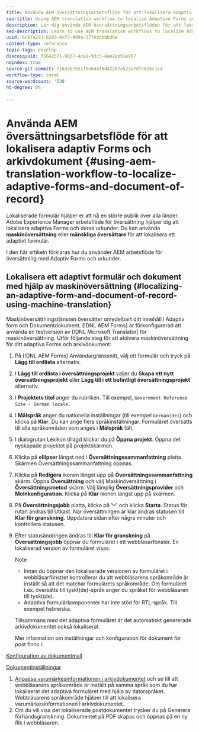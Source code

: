 ```yaml
---
title: Använda AEM översättningsarbetsflöde för att lokalisera adaptiv Forms och arkivdokument
seo-title: Using AEM translation workflow to localize Adaptive Forms and Document of Record
description: Lär dig använda AEM översättningsarbetsflöden för att lokalisera adaptiv Forms och arkivdokument.
seo-description: Learn to use AEM translation workflows to localize Adaptive Forms and Document of Record.
uuid: 6c87a283-0203-4cf7-989a-3770ddbbbd6e
content-type: reference
topic-tags: develop
discoiquuid: f5642571-9657-4ca1-93c5-4ae2eb91e967
noindex: true
source-git-commit: 7163eb2551f5e644f6d42287a523a7dfc626c1c4
workflow-type: tm+mt
source-wordcount: '538'
ht-degree: 0%

---
```



# Använda AEM översättningsarbetsflöde för att lokalisera adaptiv Forms och arkivdokument {#using-aem-translation-workflow-to-localize-adaptive-forms-and-document-of-record}

Lokaliserade formulär hjälper er att nå en större publik över alla länder. Adobe Experience Manager arbetsflöde för översättning hjälper dig att lokalisera adaptiva Forms och deras urkunder. Du kan använda **maskinöversättning** eller **mänskliga översättare** för att lokalisera ett adaptivt formulär.

I den här artikeln förklaras hur du använder AEM arbetsflöde för översättning med Adaptiv Forms och urkunder.

## Lokalisera ett adaptivt formulär och dokument med hjälp av maskinöversättning {#localizing-an-adaptive-form-and-document-of-record-using-machine-translation}

Maskinöversättningstjänsten översätter omedelbart ditt innehåll i Adaptiv form och Dokumentdokument. [!DNL AEM Forms] är förkonfigurerad att använda en testversion av [!DNL Microsoft Translator] för maskinöversättning. Utför följande steg för att aktivera maskinöversättning för ditt adaptiva Forms och arkivdokument:

1. På [!DNL AEM Forms] Användargränssnitt, välj ett formulär och tryck på **Lägg till ordlista** alternativ.
1. I **Lägg till ordlista i översättningsprojekt** väljer du **Skapa ett nytt översättningsprojekt** eller **Lägg till i ett befintligt översättningsprojekt** alternativ.
1. I **Projektets titel** anger du rubriken. Till exempel, `Government Reference Site - German locale.`
1. I **Målspråk** anger du nationella inställningar (till exempel `German(de)`) och klicka på **Klar**. Du kan ange flera språkinställningar. Formuläret översätts till alla språkområden som anges i **Målspråk** fält.
1. I dialogrutan Lexikon tillagd klickar du på **Öppna projekt**. Öppna det nyskapade projektet på projektskärmen.
1. Klicka på **ellipser** längst ned i **Översättningssammanfattning** platta. Skärmen Översättningssammanfattning öppnas.
1. Klicka på **Redigera** ikonen längst upp på **Översättningssammanfattning** skärm. Öppna **Översättning** och välj Maskinöversättning i **Översättningsmetod** skärm. Välj lämplig **Översättningsprovider** och **Molnkonfiguration**. Klicka på **Klar** ikonen längst upp på skärmen.
1. På **Översättningsjobb** platta, klicka på ![aem62forms_down](assets/aem62forms_downarrow.png) och klicka **Starta**. Status för rutan ändras till Utkast. När översättningen är klar ändras statusen till **Klar för granskning**. Uppdatera sidan efter några minuter och kontrollera statusen.
1. Efter statusändringen ändras till **Klar för granskning** på **Översättningsjobb** öppnar du formuläret i ett webbläsarfönster. En lokaliserad version av formuläret visas.

   >[!NOTE]
   >
   >* Innan du öppnar den lokaliserade versionen av formuläret i webbläsarfönstret kontrollerar du att webbläsarens språkområde är inställt så att det matchar formulärets språkområde. Om formuläret t.ex. översätts till tyskt(de)-språk anger du språket för webbläsaren till tyskt(de).
   >* Adaptiva formulärkomponenter har inte stöd för RTL-språk. Till exempel hebreiska.


   Tillsammans med det adaptiva formuläret är det automatiskt genererade arkivdokumentet också lokaliserat.

   Mer information om inställningar och konfiguration för dokument för post finns i:

[Konfiguration av dokumentmall](generate-document-of-record-for-non-xfa-based-adaptive-forms.md#p-document-of-record-template-configuration-p)

[Dokumentinställningar](generate-document-of-record-for-non-xfa-based-adaptive-forms.md#p-document-of-record-settings-p)

1. [Anpassa varumärkesinformationen i arkivdokumentet](generate-document-of-record-for-non-xfa-based-adaptive-forms.md) och se till att webbläsarens språkområde är inställt på samma språk som du har lokaliserat det adaptiva formuläret med hjälp av datorspråket. Webbläsarens språkområde hjälper till att lokalisera varumärkesinformationen i arkivdokumentet.
1. Om du vill visa det lokaliserade postdokumentet trycker du på Generera förhandsgranskning. Dokumentet på PDF skapas och öppnas på en ny flik i webbläsaren.

<!-- ## Localizing an Adaptive Form and its Document of Record using Human Translation {#localizing-an-adaptive-form-and-its-document-of-record-using-human-translation}

In Human translation the content is sent to a translation provider and translated by professional translators. When complete, the translated content is returned and imported into AEM. When your translation provider is integrated with AEM, content is automatically sent between AEM and the translation provider.

For translation, a dictionary containing files in XLIFF format is shared with the professional translators. The dictionary includes a separate XLIFF file for each locale. Each XLIFF file contains text that will be displayed to the end users and placeholders for the corresponding localized text.

Perform the following steps to localize a form and its Document of Record using Human Translators:

1. [Connect AEM with your translation service provider](/help/sites-administering/tc-tic.md) and [create translation integration framework configurations](/help/sites-administering/tc-tic.md).

1. [Associate the pages of your language master](/help/sites-administering/tc-tic.md) with the translation service and framework configurations.

1. [Identify the type of content](/help/sites-administering/tc-rules.md) to translate.

1. [Prepare the content for translation](/help/sites-administering/tc-prep.md) by authoring the language master and creating the root pages of language copies.

1. [Create translation projects](/help/sites-administering/tc-manage.md) to gather the content to translate and to prepare the translation process.

1. Use the translation projects to [manage the content translation process](/help/sites-administering/tc-manage.md).

>[!NOTE]
>
>* Adaptive Form components do not support right to left (RTL) languages. For example, Hebrew.
> -->

